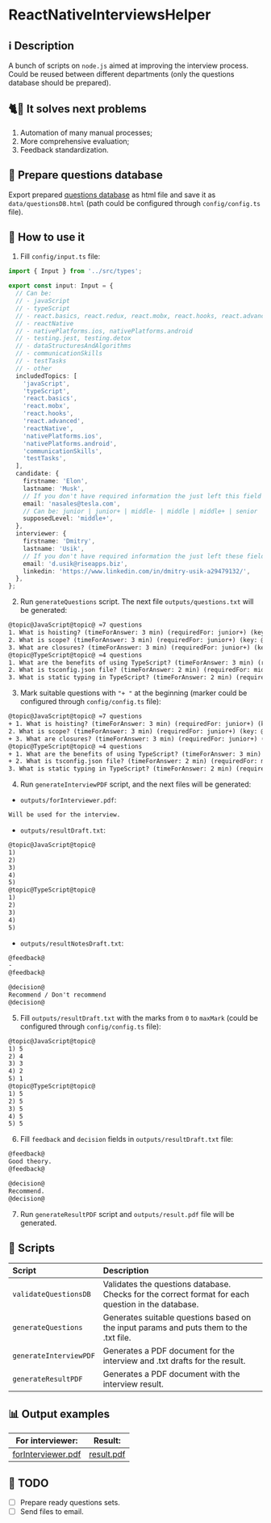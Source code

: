 # ReactNativeInterviewsHelper

## :information_source: Description

A bunch of scripts on `node.js` aimed at improving the interview process. Could be reused between different departments (only the questions database should be prepared).

## :cat2::rat: It solves next problems

1. Automation of many manual processes;
2. More comprehensive evaluation;
3. Feedback standardization.

## :book: Prepare questions database

Export prepared [questions database](https://riseappsprojects.atlassian.net/l/c/ALXyNnsB) as html file and save it as `data/questionsDB.html` (path could be configured through `config/config.ts` file).

## :running: How to use it

1. Fill `config/input.ts` file:

```ts
import { Input } from '../src/types';

export const input: Input = {
  // Can be:
  // - javaScript
  // - typeScript
  // - react.basics, react.redux, react.mobx, react.hooks, react.advanced, react.apolloGraphql
  // - reactNative
  // - nativePlatforms.ios, nativePlatforms.android
  // - testing.jest, testing.detox
  // - dataStructuresAndAlgorithms
  // - communicationSkills
  // - testTasks
  // - other
  includedTopics: [
    'javaScript',
    'typeScript',
    'react.basics',
    'react.mobx',
    'react.hooks',
    'react.advanced',
    'reactNative',
    'nativePlatforms.ios',
    'nativePlatforms.android',
    'communicationSkills',
    'testTasks',
  ],
  candidate: {
    firstname: 'Elon',
    lastname: 'Musk',
    // If you don't have required information the just left this field empty
    email: 'nasales@tesla.com',
    // Can be: junior | junior+ | middle- | middle | middle+ | senior
    supposedLevel: 'middle+',
  },
  interviewer: {
    firstname: 'Dmitry',
    lastname: 'Usik',
    // If you don't have required information the just left these fields empty
    email: 'd.usik@riseapps.biz',
    linkedin: 'https://www.linkedin.com/in/dmitry-usik-a29479132/',
  },
};
```

2. Run `generateQuestions` script. The next file `outputs/questions.txt` will be generated:

```txt
@topic@JavaScript@topic@ ≈7 questions
1. What is hoisting? (timeForAnswer: 3 min) (requiredFor: junior+) (key: @questionKey@j1@questionKey@)
2. What is scope? (timeForAnswer: 3 min) (requiredFor: junior+) (key: @questionKey@j2@questionKey@)
3. What are closures? (timeForAnswer: 3 min) (requiredFor: junior+) (key: @questionKey@j3@questionKey@)
@topic@TypeScript@topic@ ≈4 questions
1. What are the benefits of using TypeScript? (timeForAnswer: 3 min) (requiredFor: middle-) (key: @questionKey@t1@questionKey@)
2. What is tsconfig.json file? (timeForAnswer: 2 min) (requiredFor: middle-) (key: @questionKey@t3@questionKey@)
3. What is static typing in TypeScript? (timeForAnswer: 2 min) (requiredFor: middle-) (key: @questionKey@t5@questionKey@)
```

3. Mark suitable questions with `"+ "` at the beginning (marker could be configured through `config/config.ts` file):

```txt
@topic@JavaScript@topic@ ≈7 questions
+ 1. What is hoisting? (timeForAnswer: 3 min) (requiredFor: junior+) (key: @questionKey@j1@questionKey@)
2. What is scope? (timeForAnswer: 3 min) (requiredFor: junior+) (key: @questionKey@j2@questionKey@)
+ 3. What are closures? (timeForAnswer: 3 min) (requiredFor: junior+) (key: @questionKey@j3@questionKey@)
@topic@TypeScript@topic@ ≈4 questions
+ 1. What are the benefits of using TypeScript? (timeForAnswer: 3 min) (requiredFor: middle-) (key: @questionKey@t1@questionKey@)
+ 2. What is tsconfig.json file? (timeForAnswer: 2 min) (requiredFor: middle-) (key: @questionKey@t3@questionKey@)
3. What is static typing in TypeScript? (timeForAnswer: 2 min) (requiredFor: middle-) (key: @questionKey@t5@questionKey@)
```

4. Run `generateInterviewPDF` script, and the next files will be generated:

- `outputs/forInterviewer.pdf`:

```txt
Will be used for the interview.
```

- `outputs/resultDraft.txt`:

```txt
@topic@JavaScript@topic@
1)
2)
3)
4)
5)
@topic@TypeScript@topic@
1)
2)
3)
4)
5)
```

- `outputs/resultNotesDraft.txt`:

```txt
@feedback@
-
@feedback@

@decision@
Recommend / Don't recommend
@decision@
```

5. Fill `outputs/resultDraft.txt` with the marks from `0` to `maxMark` (could be configured through `config/config.ts` file):

```txt
@topic@JavaScript@topic@
1) 5
2) 4
3) 3
4) 2
5) 1
@topic@TypeScript@topic@
1) 5
2) 5
3) 5
4) 5
5) 5
```

6. Fill `feedback` and `decision` fields in `outputs/resultDraft.txt` file:

```txt
@feedback@
Good theory.
@feedback@

@decision@
Recommend.
@decision@
```

7. Run `generateResultPDF` script and `outputs/result.pdf` file will be generated.

## :hammer: Scripts

| Script                 | Description                                                                                        |
| :--------------------- | :------------------------------------------------------------------------------------------------- |
| `validateQuestionsDB`  | Validates the questions database. Checks for the correct format for each question in the database. |
| `generateQuestions`    | Generates suitable questions based on the input params and puts them to the .txt file.             |
| `generateInterviewPDF` | Generates a PDF document for the interview and .txt drafts for the result.                         |
| `generateResultPDF`    | Generates a PDF document with the interview result.                                                |

## :bar_chart: Output examples

|                     For interviewer:                     |                 Result:                  |
| :------------------------------------------------------: | :--------------------------------------: |
| [forInterviewer.pdf](forInterviewer.pdf) | [result.pdf](result.pdf) |

## :ledger: TODO

- [ ] Prepare ready questions sets.
- [ ] Send files to email.
